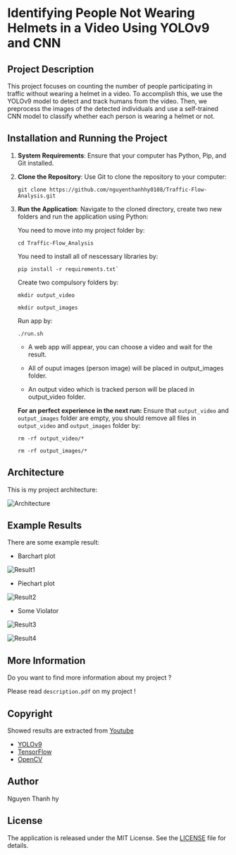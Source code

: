 # Identifying People Not Wearing Helmets in a Video Using YOLOv9 and CNN

## Project Description

This project focuses on counting the number of people participating in traffic without wearing a helmet in a video. To accomplish this, we use the YOLOv9 model to detect and track humans from the video. Then, we preprocess the images of the detected individuals and use a self-trained CNN model to classify whether each person is wearing a helmet or not.

## Installation and Running the Project

1. **System Requirements**: Ensure that your computer has Python, Pip, and Git installed.

2. **Clone the Repository**: Use Git to clone the repository to your computer:

    ```
    git clone https://github.com/nguyenthanhhy0108/Traffic-Flow-Analysis.git
    ```

3. **Run the Application**: Navigate to the cloned directory, create two new folders and run the application using Python:

    You need to move into my project folder by:
    ```
    cd Traffic-Flow_Analysis
    ```

    You need to install all of nescessary libraries by:
    ```
    pip install -r requirements.txt`
    ```

    Create two compulsory folders by:
    ```
    mkdir output_video
    ```
    ```
    mkdir output_images
    ```

    Run app by:
    ```
    ./run.sh
    ```
    
    * A web app will appear, you can choose a video and wait for the result.

    * All of ouput images (person image) will be placed in output_images folder.

    * An output video which is tracked person will be placed in output_video folder.

    **For an perfect experience in the next run:** Ensure that `output_video` and `output_images` folder are empty, you should remove all files in `output_video` and `output_images` folder by:

    ```
    rm -rf output_video/*
    ```

    ```
    rm -rf output_images/*
    ```

## Architecture

This is my project architecture:

![Architecture](https://private-user-images.githubusercontent.com/121184152/323162621-e2a1bb78-7572-4afc-a1c6-2ac938a7ab8a.jpg?jwt=eyJhbGciOiJIUzI1NiIsInR5cCI6IkpXVCJ9.eyJpc3MiOiJnaXRodWIuY29tIiwiYXVkIjoicmF3LmdpdGh1YnVzZXJjb250ZW50LmNvbSIsImtleSI6ImtleTUiLCJleHAiOjE3MTMzNDYyNzQsIm5iZiI6MTcxMzM0NTk3NCwicGF0aCI6Ii8xMjExODQxNTIvMzIzMTYyNjIxLWUyYTFiYjc4LTc1NzItNGFmYy1hMWM2LTJhYzkzOGE3YWI4YS5qcGc_WC1BbXotQWxnb3JpdGhtPUFXUzQtSE1BQy1TSEEyNTYmWC1BbXotQ3JlZGVudGlhbD1BS0lBVkNPRFlMU0E1M1BRSzRaQSUyRjIwMjQwNDE3JTJGdXMtZWFzdC0xJTJGczMlMkZhd3M0X3JlcXVlc3QmWC1BbXotRGF0ZT0yMDI0MDQxN1QwOTI2MTRaJlgtQW16LUV4cGlyZXM9MzAwJlgtQW16LVNpZ25hdHVyZT02ZWY5ZmFlNTIzNmMzYjlmZDUyMzg3NzY3MTIzZDg3MGFkOTdmYWIzZTc1MDY4NWRhNTc4MTU3MGFmYmVjMmM1JlgtQW16LVNpZ25lZEhlYWRlcnM9aG9zdCZhY3Rvcl9pZD0wJmtleV9pZD0wJnJlcG9faWQ9MCJ9.cUljKTpdkGfz3abjnAc_yW6smcqLzNycOrs94sfBneA)

## Example Results

There are some example result:

* Barchart plot

![Result1](https://private-user-images.githubusercontent.com/121184152/323162611-b049da74-1996-44b5-97bb-50f42b6671f3.jpg?jwt=eyJhbGciOiJIUzI1NiIsInR5cCI6IkpXVCJ9.eyJpc3MiOiJnaXRodWIuY29tIiwiYXVkIjoicmF3LmdpdGh1YnVzZXJjb250ZW50LmNvbSIsImtleSI6ImtleTUiLCJleHAiOjE3MTMzNDYyNzQsIm5iZiI6MTcxMzM0NTk3NCwicGF0aCI6Ii8xMjExODQxNTIvMzIzMTYyNjExLWIwNDlkYTc0LTE5OTYtNDRiNS05N2JiLTUwZjQyYjY2NzFmMy5qcGc_WC1BbXotQWxnb3JpdGhtPUFXUzQtSE1BQy1TSEEyNTYmWC1BbXotQ3JlZGVudGlhbD1BS0lBVkNPRFlMU0E1M1BRSzRaQSUyRjIwMjQwNDE3JTJGdXMtZWFzdC0xJTJGczMlMkZhd3M0X3JlcXVlc3QmWC1BbXotRGF0ZT0yMDI0MDQxN1QwOTI2MTRaJlgtQW16LUV4cGlyZXM9MzAwJlgtQW16LVNpZ25hdHVyZT04YWZiMjY0MWE3OTU4Nzg1NDg2OTMwNGJlZDIzNDdlMmE2OGJlZjZlMmFhZjdmMjNhOWY5OTE0NzhhMmY1ZTY1JlgtQW16LVNpZ25lZEhlYWRlcnM9aG9zdCZhY3Rvcl9pZD0wJmtleV9pZD0wJnJlcG9faWQ9MCJ9.zqqYdutn0J5rPpxnheOs1sxTGroTncZlzSfaM5Cg7Ng)

* Piechart plot
  
![Result2](https://private-user-images.githubusercontent.com/121184152/323162617-d37462c9-f596-487e-833e-cf1250e0c0ea.jpg?jwt=eyJhbGciOiJIUzI1NiIsInR5cCI6IkpXVCJ9.eyJpc3MiOiJnaXRodWIuY29tIiwiYXVkIjoicmF3LmdpdGh1YnVzZXJjb250ZW50LmNvbSIsImtleSI6ImtleTUiLCJleHAiOjE3MTMzNDYyNzQsIm5iZiI6MTcxMzM0NTk3NCwicGF0aCI6Ii8xMjExODQxNTIvMzIzMTYyNjE3LWQzNzQ2MmM5LWY1OTYtNDg3ZS04MzNlLWNmMTI1MGUwYzBlYS5qcGc_WC1BbXotQWxnb3JpdGhtPUFXUzQtSE1BQy1TSEEyNTYmWC1BbXotQ3JlZGVudGlhbD1BS0lBVkNPRFlMU0E1M1BRSzRaQSUyRjIwMjQwNDE3JTJGdXMtZWFzdC0xJTJGczMlMkZhd3M0X3JlcXVlc3QmWC1BbXotRGF0ZT0yMDI0MDQxN1QwOTI2MTRaJlgtQW16LUV4cGlyZXM9MzAwJlgtQW16LVNpZ25hdHVyZT03NDQ2NTNiOGQ1ZWYwZmZhMjE2ODY4YzRkZjM1MGYxM2U2NWRmMjU3MDcxMmRmMDY5OWRlYjQyZWVmMzM3Nzg0JlgtQW16LVNpZ25lZEhlYWRlcnM9aG9zdCZhY3Rvcl9pZD0wJmtleV9pZD0wJnJlcG9faWQ9MCJ9.kQ11QMyi8xC7HHN6Hz_WCHPk7CsuxlFGNYeOmHU3Ms8)

* Some Violator

![Result3](https://private-user-images.githubusercontent.com/121184152/323162577-88cb640f-b95e-4784-9763-916c05acf252.jpg?jwt=eyJhbGciOiJIUzI1NiIsInR5cCI6IkpXVCJ9.eyJpc3MiOiJnaXRodWIuY29tIiwiYXVkIjoicmF3LmdpdGh1YnVzZXJjb250ZW50LmNvbSIsImtleSI6ImtleTUiLCJleHAiOjE3MTMzNDYyNzQsIm5iZiI6MTcxMzM0NTk3NCwicGF0aCI6Ii8xMjExODQxNTIvMzIzMTYyNTc3LTg4Y2I2NDBmLWI5NWUtNDc4NC05NzYzLTkxNmMwNWFjZjI1Mi5qcGc_WC1BbXotQWxnb3JpdGhtPUFXUzQtSE1BQy1TSEEyNTYmWC1BbXotQ3JlZGVudGlhbD1BS0lBVkNPRFlMU0E1M1BRSzRaQSUyRjIwMjQwNDE3JTJGdXMtZWFzdC0xJTJGczMlMkZhd3M0X3JlcXVlc3QmWC1BbXotRGF0ZT0yMDI0MDQxN1QwOTI2MTRaJlgtQW16LUV4cGlyZXM9MzAwJlgtQW16LVNpZ25hdHVyZT03ZDNiNmEyMTcwNmY0ZGY4ZGZhZTYxODJmOGQxNTNkNTViMWViNTk5ZGJlMzMxMTBjYjZlOWFjYjVlYzYzNTk5JlgtQW16LVNpZ25lZEhlYWRlcnM9aG9zdCZhY3Rvcl9pZD0wJmtleV9pZD0wJnJlcG9faWQ9MCJ9.dc5aBg3rfm4Rl8ICJIfRJ-7lTq9a6b8eUNop2FxJ1GA)

![Result4](https://private-user-images.githubusercontent.com/121184152/323162605-1bc9db8d-07e2-4ac2-8ad9-610f16920f94.jpg?jwt=eyJhbGciOiJIUzI1NiIsInR5cCI6IkpXVCJ9.eyJpc3MiOiJnaXRodWIuY29tIiwiYXVkIjoicmF3LmdpdGh1YnVzZXJjb250ZW50LmNvbSIsImtleSI6ImtleTUiLCJleHAiOjE3MTMzNDYyNzQsIm5iZiI6MTcxMzM0NTk3NCwicGF0aCI6Ii8xMjExODQxNTIvMzIzMTYyNjA1LTFiYzlkYjhkLTA3ZTItNGFjMi04YWQ5LTYxMGYxNjkyMGY5NC5qcGc_WC1BbXotQWxnb3JpdGhtPUFXUzQtSE1BQy1TSEEyNTYmWC1BbXotQ3JlZGVudGlhbD1BS0lBVkNPRFlMU0E1M1BRSzRaQSUyRjIwMjQwNDE3JTJGdXMtZWFzdC0xJTJGczMlMkZhd3M0X3JlcXVlc3QmWC1BbXotRGF0ZT0yMDI0MDQxN1QwOTI2MTRaJlgtQW16LUV4cGlyZXM9MzAwJlgtQW16LVNpZ25hdHVyZT1iN2MzODk4ZTg4NTZkZjRlNDdlMjlhNjM3NzU2NmM5MDA0OWI1Zjk0YTk4OWU2MjJmOTQ5YWUwMjdiZWY2NTRmJlgtQW16LVNpZ25lZEhlYWRlcnM9aG9zdCZhY3Rvcl9pZD0wJmtleV9pZD0wJnJlcG9faWQ9MCJ9.GKxVZ4RknViP6NpE5oQFUZBwOunFJyq8NlQy3PM3-qw)

## More Information

Do you want to find more information about my project ?

Please read `description.pdf` on my project !

## Copyright

Showed results are extracted from [Youtube](https://www.youtube.com/watch?v=gWMDiKPI3Gg&t=39s)

- [YOLOv9](https://github.com/WongKinYiu/yolov9)
- [TensorFlow](https://www.tensorflow.org/)
- [OpenCV](https://opencv.org/)

## Author

Nguyen Thanh hy

## License

The application is released under the MIT License. See the [LICENSE](LICENSE) file for details.


